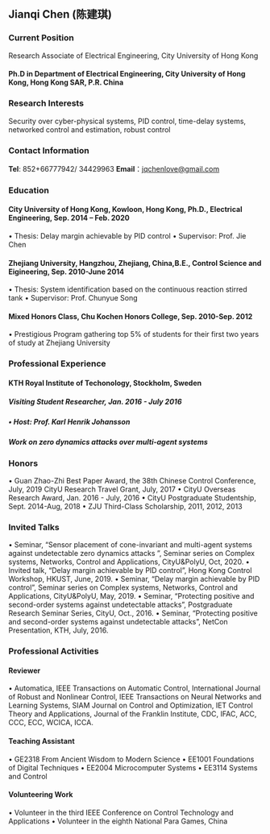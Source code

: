 
##  Jianqi Chen (陈建琪)

###  Current Position
Research Associate of Electrical Engineering, City University of Hong Kong

#### Ph.D in Department of Electrical Engineering, City University of Hong Kong, Hong Kong SAR, P.R. China

### Research Interests
 Security over cyber-physical systems, PID control, time-delay systems, networked control and estimation, robust control

### Contact Information
**Tel**: 852+66777942/ 34429963
 **Email**：jqchenlove@gmail.com

### Education
#### City University of Hong Kong, Kowloon, Hong Kong, Ph.D., Electrical Engineering, Sep. 2014 – Feb. 2020
  • Thesis: Delay margin achievable by PID control
 • Supervisor: Prof. Jie Chen
#### Zhejiang University, Hangzhou, Zhejiang, China,B.E., Control Science and Eigineering, Sep. 2010-June 2014
 • Thesis: System identification based on the continuous reaction stirred tank
 • Supervisor: Prof. Chunyue Song
#### Mixed Honors Class, Chu Kochen Honors College, Sep. 2010-Sep. 2012
 • Prestigious Program gathering top 5% of students for their first two years of study at Zhejiang University

### Professional Experience
#### KTH Royal Institute of Techonology, Stockholm, Sweden
##### Visiting Student Researcher, Jan. 2016 - July 2016
##### • Host: Prof. Karl Henrik Johansson
##### Work on zero dynamics attacks over multi-agent systems

### Honors
• Guan Zhao-Zhi Best Paper Award, the 38th Chinese Control Conference, July, 2019 CityU Research Travel Grant, July, 2017
• CityU Overseas Research Award, Jan. 2016 - July, 2016
• CityU Postgraduate Studentship, Sept. 2014-Aug, 2018
• ZJU Third-Class Scholarship, 2011, 2012, 2013


### Invited Talks
• Seminar, “Sensor placement of cone-invariant and multi-agent systems against undetectable zero dynamics attacks ”, Seminar series on Complex systems, Networks, Control and Applications, CityU&PolyU, Oct, 2020.
• Invited talk, “Delay margin achievable by PID control”, Hong Kong Control Workshop, HKUST, June, 2019.
• Seminar, “Delay margin achievable by PID control”, Seminar series on Complex systems, Networks, Control and Applications, CityU&PolyU, May, 2019.
• Seminar, “Protecting positive and second-order systems against undetectable attacks”, Postgraduate Research Seminar Series, CityU, Oct., 2016.
• Seminar, “Protecting positive and second-order systems against undetectable attacks”, NetCon Presentation, KTH, July, 2016.

### Professional Activities
#### Reviewer
• Automatica, IEEE Transactions on Automatic Control, International Journal of Robust and Nonlinear Control, IEEE Transactions on Neural Networks and Learning Systems, SIAM Journal on Control and Optimization, IET Control Theory and Applications, Journal of the Franklin Institute, CDC, IFAC, ACC, CCC, ECC, WCICA, ICCA.
#### Teaching Assistant
• GE2318 From Ancient Wisdom to Modern Science • EE1001 Foundations of Digital Techniques
• EE2004 Microcomputer Systems
• EE3114 Systems and Control
#### Volunteering Work
• Volunteer in the third IEEE Conference on Control Technology and Applications
• Volunteer in the eighth National Para Games, China


